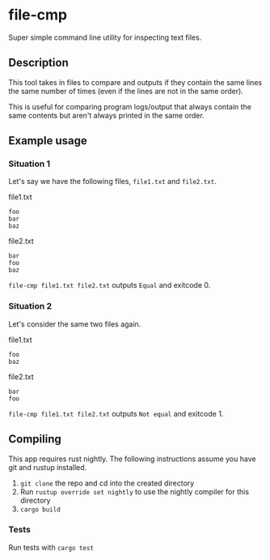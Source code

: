 # file-cmp
Super simple command line utility for inspecting text files. 

## Description
This tool takes in files to compare and outputs if they contain the same lines the same number of times (even if the lines are not in the same order).

This is useful for comparing program logs/output that always contain the same contents but aren't always printed in the same order. 

## Example usage

### Situation 1
Let's say we have the following files, `file1.txt` and `file2.txt`.

file1.txt
```
foo
bar
baz
```

file2.txt
```
bar
foo
baz
```

`file-cmp file1.txt file2.txt` outputs `Equal` and exitcode 0.

### Situation 2
Let's consider the same two files again.

file1.txt
```
foo
baz
```

file2.txt
```
bar
foo
```

`file-cmp file1.txt file2.txt` outputs `Not equal` and exitcode 1.

## Compiling
This app requires rust nightly. The following instructions assume you have git and rustup installed.

1. `git clone` the repo and cd into the created directory
2. Run `rustup override set nightly` to use the nightly compiler for this directory
3. `cargo build`


### Tests
Run tests with `cargo test`
